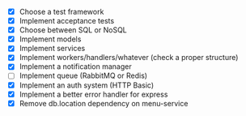 - [x] Choose a test framework
- [x] Implement acceptance tests
- [x] Choose between SQL or NoSQL
- [x] Implement models
- [x] Implement services
- [x] Implement workers/handlers/whatever (check a proper structure)
- [x] Implement a notification manager
- [ ] Implement queue (RabbitMQ or Redis)
- [x] Implement an auth system (HTTP Basic)
- [x] Implement a better error handler for express
- [x] Remove db.location dependency on menu-service
